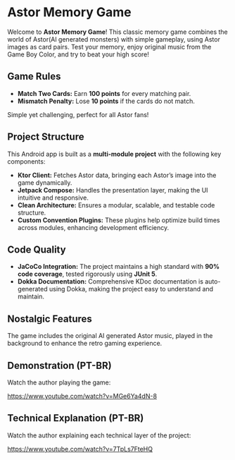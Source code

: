 # Astor Memory Game

Welcome to **Astor Memory Game**! This classic memory game combines the world of Astor(AI generated monsters) with simple gameplay, using Astor images as card pairs. Test your memory, enjoy original music from the Game Boy Color, and try to beat your high score!

## Game Rules

- **Match Two Cards:** Earn **100 points** for every matching pair.
- **Mismatch Penalty:** Lose **10 points** if the cards do not match.

Simple yet challenging, perfect for all Astor fans!

## Project Structure

This Android app is built as a **multi-module project** with the following key components:

- **Ktor Client:** Fetches Astor data, bringing each Astor’s image into the game dynamically.
- **Jetpack Compose:** Handles the presentation layer, making the UI intuitive and responsive.
- **Clean Architecture:** Ensures a modular, scalable, and testable code structure.
- **Custom Convention Plugins:** These plugins help optimize build times across modules, enhancing development efficiency.

## Code Quality

- **JaCoCo Integration:** The project maintains a high standard with **90% code coverage**, tested rigorously using **JUnit 5**.
- **Dokka Documentation:** Comprehensive KDoc documentation is auto-generated using Dokka, making the project easy to understand and maintain.

## Nostalgic Features

The game includes the original AI generated Astor music, played in the background to enhance the retro gaming experience.

## Demonstration (PT-BR)

Watch the author playing the game:

https://www.youtube.com/watch?v=MGe6Ya4dN-8

## Technical Explanation (PT-BR)

Watch the author explaining each technical layer of the project:

https://www.youtube.com/watch?v=7TpLs7FteHQ
